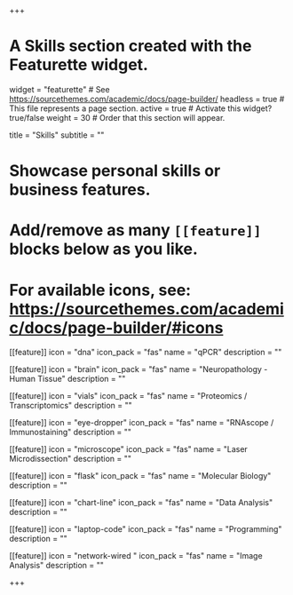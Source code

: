 +++
# A Skills section created with the Featurette widget.
widget = "featurette"  # See https://sourcethemes.com/academic/docs/page-builder/
headless = true  # This file represents a page section.
active = true  # Activate this widget? true/false
weight = 30  # Order that this section will appear.

title = "Skills"
subtitle = ""

# Showcase personal skills or business features.
# 
# Add/remove as many `[[feature]]` blocks below as you like.
# 
# For available icons, see: https://sourcethemes.com/academic/docs/page-builder/#icons

[[feature]]
  icon = "dna"
  icon_pack = "fas"
  name = "qPCR"
  description = ""

[[feature]]
  icon = "brain"
  icon_pack = "fas"
  name = "Neuropathology - Human Tissue"
  description = ""
  
 [[feature]]
  icon = "vials"
  icon_pack = "fas"
  name = "Proteomics / Transcriptomics"
  description = ""
  
  [[feature]]
  icon = "eye-dropper"
  icon_pack = "fas"
  name = "RNAscope / Immunostaining"
  description = ""

  
[[feature]]
  icon = "microscope"
  icon_pack = "fas"
  name = "Laser Microdissection"
  description = ""
  
[[feature]]
  icon = "flask"
  icon_pack = "fas"
  name = "Molecular Biology"
  description = ""

[[feature]]
  icon = "chart-line"
  icon_pack = "fas"
  name = "Data Analysis"
  description = ""  

[[feature]]
  icon = "laptop-code"
  icon_pack = "fas"
  name = "Programming"
  description = ""
  
  [[feature]]
  icon = "network-wired "
  icon_pack = "fas"
  name = "Image Analysis"
  description = "" 

+++
